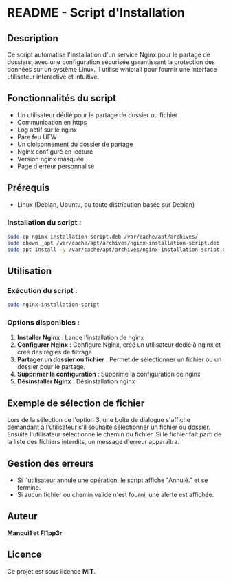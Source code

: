 # README - Script d'Installation

## Description
Ce script automatise l'installation d'un service Nginx pour le partage de dossiers, avec une configuration sécurisée garantissant la protection des données sur un système Linux. Il utilise whiptail pour fournir une interface utilisateur interactive et intuitive.

## Fonctionnalités du script
- Un utilisateur dédié pour le partage de dossier ou fichier 
- Communication en https
- Log actif sur le nginx
- Pare feu UFW
- Un cloisonnement du dossier de partage
- Nginx configuré en lecture
- Version nginx masquée
- Page d'erreur personnalisé

## Prérequis
- Linux (Debian, Ubuntu, ou toute distribution basée sur Debian)

### Installation du script :
```bash
sudo cp nginx-installation-script.deb /var/cache/apt/archives/
sudo chown _apt /var/cache/apt/archives/nginx-installation-script.deb
sudo apt install -y /var/cache/apt/archives/nginx-installation-script.deb
```

## Utilisation
### Exécution du script :
```bash
sudo nginx-installation-script
```

### Options disponibles :
1. **Installer Nginx** : Lance l'installation de nginx
2. **Configurer Nginx** : Configure Nginx, créé un utilisateur dédié à nginx et créé des règles de filtrage
3. **Partager un dossier ou fichier** : Permet de sélectionner un fichier ou un dossier pour le partage.
4. **Supprimer la configuration** : Supprime la configuration de nginx
5. **Désinstaller Nginx** : Désinstallation nginx

## Exemple de sélection de fichier
Lors de la sélection de l'option 3, une boîte de dialogue s'affiche demandant à l'utilisateur s'il souhaite sélectionner un fichier ou dossier. Ensuite l'utilisateur sélectionne le chemin du fichier. Si le fichier fait parti de la liste des fichiers interdits, un message d'erreur apparaîtra.

## Gestion des erreurs
- Si l'utilisateur annule une opération, le script affiche "Annulé." et se termine.
- Si aucun fichier ou chemin valide n'est fourni, une alerte est affichée.


## Auteur
**Manqui1 et Fl1pp3r**

## Licence
Ce projet est sous licence **MIT**.

